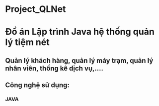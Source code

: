 # Project_QLNet
# Đồ án Lập trình Java hệ thống quản lý tiệm nét
## Quản lý khách hàng, quản lý máy trạm, quản lý nhân viên, thống kê dịch vụ,....
## Công nghệ sử dụng: 
### JAVA
